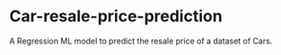 # Car-resale-price-prediction
A Regression ML model to predict the resale price of a dataset of Cars.
